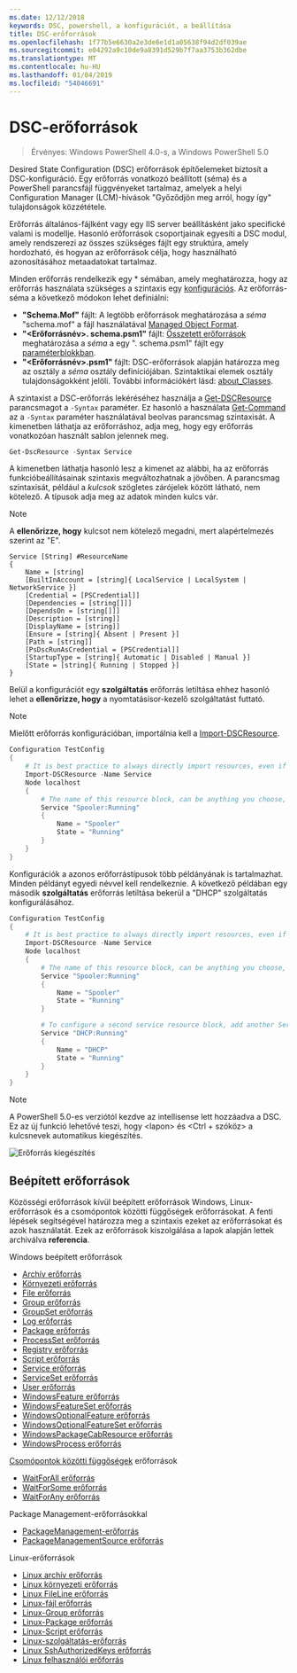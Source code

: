 ```yaml
---
ms.date: 12/12/2018
keywords: DSC, powershell, a konfigurációt, a beállítása
title: DSC-erőforrások
ms.openlocfilehash: 1f77b5e6630a2e3de6e1d1a05638f94d2df039ae
ms.sourcegitcommit: e04292a9c10de9a8391d529b7f7aa3753b362dbe
ms.translationtype: MT
ms.contentlocale: hu-HU
ms.lasthandoff: 01/04/2019
ms.locfileid: "54046691"
---
```

# <a name="dsc-resources"></a>DSC-erőforrások

>Érvényes: Windows PowerShell 4.0-s, a Windows PowerShell 5.0

Desired State Configuration (DSC) erőforrások építőelemeket biztosít a DSC-konfiguráció. Egy erőforrás vonatkozó beállított (séma) és a PowerShell parancsfájl függvényeket tartalmaz, amelyek a helyi Configuration Manager (LCM)-hívások "Győződjön meg arról, hogy így" tulajdonságok közzététele.

Erőforrás általános-fájlként vagy egy IIS server beállításként jako specifické valami is modellje.  Hasonló erőforrások csoportjainak egyesíti a DSC modul, amely rendszerezi az összes szükséges fájlt egy struktúra, amely hordozható, és hogyan az erőforrások célja, hogy használható azonosításához metaadatokat tartalmaz.

Minden erőforrás rendelkezik egy * sémában, amely meghatározza, hogy az erőforrás használata szükséges a szintaxis egy [konfigurációs](../configurations/configurations.md). Az erőforrás-séma a következő módokon lehet definiálni:

- **"Schema.Mof"** fájlt: A legtöbb erőforrások meghatározása a *séma* "schema.mof" a fájl használatával [Managed Object Format](/windows/desktop/wmisdk/managed-object-format--mof-).
- **"\<Erőforrásnév\>. schema.psm1"** fájlt: [Összetett erőforrások](../configurations/compositeConfigs.md) meghatározása a *séma* a egy "<ResourceName>. schema.psm1" fájlt egy [paraméterblokkban](/powershell/module/microsoft.powershell.core/about/about_functions?view=powershell-6#functions-with-parameters).
- **"\<Erőforrásnév\>.psm1"** fájlt: DSC-erőforrások alapján határozza meg az osztály a *séma* osztály definíciójában. Szintaktikai elemek osztály tulajdonságokként jelöli. További információkért lásd: [about_Classes](/powershell/module/psdesiredstateconfiguration/about/about_classes_and_dsc).

A szintaxist a DSC-erőforrás lekéréséhez használja a [Get-DSCResource](/powershell/module/PSDesiredStateConfiguration/Get-DscResource) parancsmagot a `-Syntax` paraméter. Ez hasonló a használata [Get-Command](/powershell/module/microsoft.powershell.core/get-command) az a `-Syntax` paraméter használatával beolvas parancsmag szintaxisát. A kimenetben láthatja az erőforráshoz, adja meg, hogy egy erőforrás vonatkozóan használt sablon jelennek meg.

```powershell
Get-DscResource -Syntax Service
```

A kimenetben láthatja hasonló lesz a kimenet az alábbi, ha az erőforrás funkcióbeállításainak szintaxis megváltozhatnak a jövőben. A parancsmag szintaxisát, például a *kulcsok* szögletes zárójelek között látható, nem kötelező. A típusok adja meg az adatok minden kulcs vár.

> [!NOTE]
> A **ellenőrizze, hogy** kulcsot nem kötelező megadni, mert alapértelmezés szerint az "E".

```output
Service [String] #ResourceName
{
    Name = [string]
    [BuiltInAccount = [string]{ LocalService | LocalSystem | NetworkService }]
    [Credential = [PSCredential]]
    [Dependencies = [string[]]]
    [DependsOn = [string[]]]
    [Description = [string]]
    [DisplayName = [string]]
    [Ensure = [string]{ Absent | Present }]
    [Path = [string]]
    [PsDscRunAsCredential = [PSCredential]]
    [StartupType = [string]{ Automatic | Disabled | Manual }]
    [State = [string]{ Running | Stopped }]
}
```

Belül a konfigurációt egy **szolgáltatás** erőforrás letiltása ehhez hasonló lehet a **ellenőrizze, hogy** a nyomtatásisor-kezelő szolgáltatást futtató.

> [!NOTE]
> Mielőtt erőforrás konfigurációban, importálnia kell a [Import-DSCResource](../configurations/import-dscresource.md).

```powershell
Configuration TestConfig
{
    # It is best practice to always directly import resources, even if the resource is a built-in resource.
    Import-DSCResource -Name Service
    Node localhost
    {
        # The name of this resource block, can be anything you choose, as long as it is of type [String] as indicated by the schema.
        Service "Spooler:Running"
        {
            Name = "Spooler"
            State = "Running"
        }
    }
}
```

Konfigurációk a azonos erőforrástípusok több példányának is tartalmazhat. Minden példányt egyedi névvel kell rendelkeznie. A következő példában egy második **szolgáltatás** erőforrás letiltása bekerül a "DHCP" szolgáltatás konfigurálásához.

```powershell
Configuration TestConfig
{
    # It is best practice to always directly import resources, even if the resource is a built-in resource.
    Import-DSCResource -Name Service
    Node localhost
    {
        # The name of this resource block, can be anything you choose, as long as it is of type [String] as indicated by the schema.
        Service "Spooler:Running"
        {
            Name = "Spooler"
            State = "Running"
        }

        # To configure a second service resource block, add another Service resource block and use a unique name.
        Service "DHCP:Running"
        {
            Name = "DHCP"
            State = "Running"
        }
    }
}
```

> [!NOTE]
> A PowerShell 5.0-es verziótól kezdve az intellisense lett hozzáadva a DSC. Ez az új funkció lehetővé teszi, hogy \<lapon\> és \<Ctrl + szóköz\> a kulcsnevek automatikus kiegészítés.

![Erőforrás kiegészítés](../media/resource-tabcompletion.png)

## <a name="built-in-resources"></a>Beépített erőforrások

Közösségi erőforrások kívül beépített erőforrások Windows, Linux-erőforrások és a csomópontok közötti függőségek erőforrásokat. A fenti lépések segítségével határozza meg a szintaxis ezeket az erőforrásokat és azok használatát. Ezek az erőforrások kiszolgálása a lapok alapján lettek archiválva **referencia**.

Windows beépített erőforrások

* [Archív erőforrás](../reference/resources/windows/archiveResource.md)
* [Környezeti erőforrás](../reference/resources/windows/environmentResource.md)
* [File erőforrás](../reference/resources/windows/fileResource.md)
* [Group erőforrás](../reference/resources/windows/groupResource.md)
* [GroupSet erőforrás](../reference/resources/windows/groupSetResource.md)
* [Log erőforrás](../reference/resources/windows/logResource.md)
* [Package erőforrás](../reference/resources/windows/packageResource.md)
* [ProcessSet erőforrás](../reference/resources/windows/ProcessSetResource.md)
* [Registry erőforrás](../reference/resources/windows/registryResource.md)
* [Script erőforrás](../reference/resources/windows/scriptResource.md)
* [Service erőforrás](../reference/resources/windows/serviceResource.md)
* [ServiceSet erőforrás](../reference/resources/windows/serviceSetResource.md)
* [User erőforrás](../reference/resources/windows/userResource.md)
* [WindowsFeature erőforrás](../reference/resources/windows/windowsFeatureResource.md)
* [WindowsFeatureSet erőforrás](../reference/resources/windows/windowsFeatureSetResource.md)
* [WindowsOptionalFeature erőforrás](../reference/resources/windows/windowsOptionalFeatureResource.md)
* [WindowsOptionalFeatureSet erőforrás](../reference/resources/windows/windowsOptionalFeatureSetResource.md)
* [WindowsPackageCabResource erőforrás](../reference/resources/windows/windowsPackageCabResource.md)
* [WindowsProcess erőforrás](../reference/resources/windows/windowsProcessResource.md)

[Csomópontok közötti függőségek](../configurations/crossNodeDependencies.md) erőforrások

* [WaitForAll erőforrás](../reference/resources/windows/waitForAllResource.md)
* [WaitForSome erőforrás](../reference/resources/windows/waitForSomeResource.md)
* [WaitForAny erőforrás](../reference/resources/windows/waitForAnyResource.md)

Package Management-erőforrásokkal

* [PackageManagement-erőforrás](../reference/resources/packagemanagement/PackageManagementDscResource.md)
* [PackageManagementSource erőforrás](../reference/resources/packagemanagement/PackageManagementSourceDscResource.md)

Linux-erőforrások

* [Linux archív erőforrás](../reference/resources/linux/lnxArchiveResource.md)
* [Linux környezeti erőforrás](../reference/resources/linux/lnxEnvironmentResource.md)
* [Linux FileLine erőforrás](../reference/resources/linux/lnxFileLineResource.md)
* [Linux-fájl erőforrás](../reference/resources/linux/lnxFileResource.md)
* [Linux-Group erőforrás](../reference/resources/linux/lnxGroupResource.md)
* [Linux-Package erőforrás](../reference/resources/linux/lnxPackageResource.md)
* [Linux-Script erőforrás](../reference/resources/linux/lnxScriptResource.md)
* [Linux-szolgáltatás-erőforrás](../reference/resources/linux/lnxServiceResource.md)
* [Linux SshAuthorizedKeys erőforrás](../reference/resources/linux/lnxSshAuthorizedKeysResource.md)
* [Linux felhasználói erőforrás](../reference/resources/linux/lnxUserResource.md)
